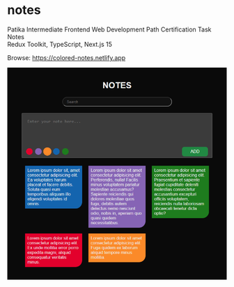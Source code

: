 # notes
Patika Intermediate Frontend Web Development Path Certification Task
<br>Notes
<br>Redux Toolkit, TypeScript, Next.js 15

Browse: <https://colored-notes.netlify.app>

[![Notes Preview](./public/assets/notes.png "Browse Notes")](https://colored-notes.netlify.app)
